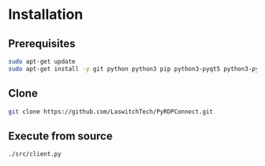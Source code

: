 # Installation
## Prerequisites
```sh
sudo apt-get update
sudo apt-get install -y git python python3 pip python3-pyqt5 python3-pyqt5.* freerdp2-x11
```
## Clone
```sh
git clone https://github.com/LaswitchTech/PyRDPConnect.git
```
## Execute from source
```sh
./src/client.py
```
